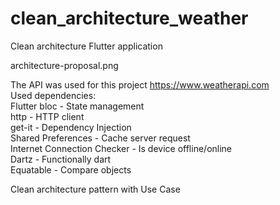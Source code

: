 # clean_architecture_weather

Clean architecture Flutter application

architecture-proposal.png

The API was used for this project https://www.weatherapi.com \
Used dependencies:\
Flutter bloc - State management\
http - HTTP client\
get-it - Dependency Injection\
Shared Preferences - Cache server request\
Internet Connection Checker - Is device offline/online\
Dartz - Functionally dart\
Equatable - Compare objects

Clean architecture pattern with Use Case
